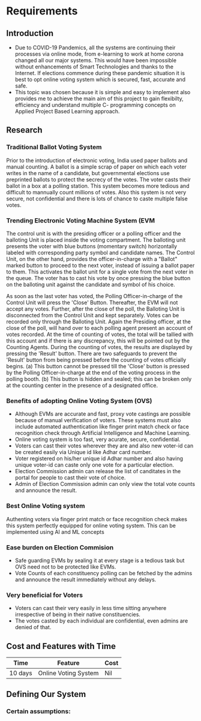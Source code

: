 # Requirements
## Introduction
 * Due to COVID-19 Pandemics, all the systems are continuing their processes via online mode, from e-learning to work at home corona changed all our major systems. This would have been impossible without enhancements of Smart Technologies and thanks to the Internet. If elections commence during these pandemic situation it is best to opt online voting system which is secured, fast, accurate and safe. 
 * This topic was chosen because it is simple and easy to implement also provides me to achieve the main aim of this project to gain flexibilty, efficiency and understand multiple C- programming concepts on Applied Project Based Learning approach.

## Research
### Traditional Ballot Voting System
Prior to the introduction of electronic voting, India used paper ballots and manual counting. A ballot is a simple scrap of paper on which each voter writes in the name of a candidate, but governmental elections use preprinted ballots to protect the secrecy of the votes. The voter casts their ballot in a box at a polling station. This system becomes more tedious and difficult to mannually count millions of votes. Also this system is not very secure, not confidential and there is lots of chance to caste multiple false votes.

### Trending Electronic Voting Machine System (EVM
The control unit is with the presiding officer or a polling officer and the balloting Unit is placed inside the voting compartment. The balloting unit presents the voter with blue buttons (momentary switch) horizontally labeled with corresponding party symbol and candidate names. The Control Unit, on the other hand, provides the officer-in-charge with a "Ballot" marked button to proceed to the next voter, instead of issuing a ballot paper to them. This activates the ballot unit for a single vote from the next voter in the queue. The voter has to cast his vote by once pressing the blue button on the balloting unit against the candidate and symbol of his choice.

As soon as the last voter has voted, the Polling Officer-in-charge of the Control Unit will press the 'Close' Button. Thereafter, the EVM will not accept any votes. Further, after the close of the poll, the Balloting Unit is disconnected from the Control Unit and kept separately. Votes can be recorded only through the Balloting Unit. Again the Presiding officer, at the close of the poll, will hand over to each polling agent present an account of votes recorded. At the time of counting of votes, the total will be tallied with this account and if there is any discrepancy, this will be pointed out by the Counting Agents. During the counting of votes, the results are displayed by pressing the 'Result' button. There are two safeguards to prevent the 'Result' button from being pressed before the counting of votes officially begins. (a) This button cannot be pressed till the 'Close' button is pressed by the Polling Officer-in-charge at the end of the voting process in the polling booth. (b) This button is hidden and sealed; this can be broken only at the counting center in the presence of a designated office.

### Benefits of adopting Online Voting System (OVS)
* Although EVMs are accurate and fast, proxy vote castings are possible because of manual verification of voters. These systems must also include automated authentication like finger print match check or face recognition check through Artificial Intelligence and Machine Learning.
* Online voting system is too fast, very acurate, secure, confidential.
* Voters can cast their votes wherever they are and also new voter-id can be created easily via Unique id like Adhar card number.
* Voter registered on his/her unique id Adhar number and also having unique voter-id can caste only one vote for a particular election.
* Election Commission admin can release the list of canditates in the portal for people to cast their vote of choice.
* Admin of Election Commission admin can only view the total vote counts and announce the result.

### Best Online Voting system
Authenting voters via finger print match or face recognition check makes this system perfectly equipped for online voting system. This can be implemented using AI and ML concepts 

### Ease burden on Election Commision
* Safe guarding EVMs by sealing it at every stage is a tedious task but OVS need not to be protected like EVMs.
* Vote Counts of each constituency polling can be fetched by the admins and announce the result immediately without any delays.

### Very beneficial for Voters
* Voters can cast their very easily in less time sitting anywhere irrespective of being in their native constituencies.
* The votes casted by each individual are confidential, even admins are denied of that. 

## Cost and Features with Time 
| Time | Feature | Cost |
| ----- | ----- | ----- |
| 10 days | Online Voting System | Nil

## Defining Our System
### Certain assumptions:
